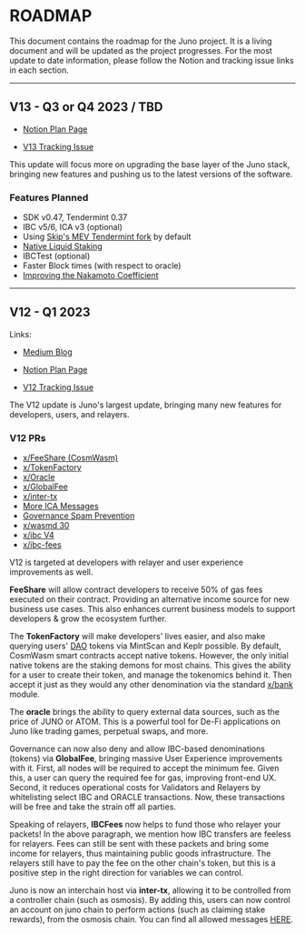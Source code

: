 # ROADMAP

This document contains the roadmap for the Juno project. It is a living document and will be updated as the project progresses. For the most update to date information, please follow the Notion and tracking issue links in each section.

---

## V13 - Q3 or Q4 2023 / TBD
<!-- - [Medium Blog](https://medium.com/@reecepbcups/juno-v12-update-4bab64640a62) -->

- [Notion Plan Page](https://fluffy-conifer-309.notion.site/123261ebfe2040d9ac559f7e7d3c5cd2?v=6d59a04765f543738676f8db21ae8525)

- [V13 Tracking Issue](https://github.com/CosmosContracts/juno/issues/475)

This update will focus more on upgrading the base layer of the Juno stack, bringing new features and pushing us to the latest versions of the software.

### Features Planned

- SDK v0.47, Tendermint 0.37
- IBC v5/6, ICA v3 (optional)
- Using [Skip's MEV Tendermint fork](https://github.com/skip-mev/mev-tendermint) by default
- [Native Liquid Staking](https://github.com/iqlusioninc/liquidity-staking-module)
- IBCTest (optional)
- Faster Block times (with respect to oracle)
- [Improving the Nakamoto Coefficient](https://github.com/CosmosContracts/juno/issues/474)

---

## V12 - Q1 2023

Links:

- [Medium Blog](https://medium.com/@reecepbcups/juno-v12-update-4bab64640a62)

- [Notion Plan Page](https://fluffy-conifer-309.notion.site/123261ebfe2040d9ac559f7e7d3c5cd2?v=6d59a04765f543738676f8db21ae8525)

- [V12 Tracking Issue](https://github.com/CosmosContracts/juno/issues/268)

The V12 update is Juno's largest update, bringing many new features for developers, users, and relayers.

### V12 PRs

- [x/FeeShare (CosmWasm)](https://github.com/CosmosContracts/juno/pull/385)
- [x/TokenFactory](https://github.com/CosmosContracts/juno/pull/368)
- [x/Oracle](https://github.com/CosmosContracts/juno/pull/329)
- [x/GlobalFee](https://github.com/CosmosContracts/juno/pull/411)
- [x/inter-tx](https://github.com/CosmosContracts/juno/pull/215)
- [More ICA Messages](https://github.com/CosmosContracts/juno/pull/436/files)
- [Governance Spam Prevention](https://github.com/CosmosContracts/juno/pull/394)
- [x/wasmd 30](https://github.com/CosmosContracts/juno/pull/387)
- [x/ibc V4](https://github.com/CosmosContracts/juno/pull/387)
- [x/ibc-fees](https://github.com/CosmosContracts/juno/pull/432)

V12 is targeted at developers with relayer and user experience improvements as well.

**FeeShare** will allow contract developers to receive 50% of gas fees executed on their contract. Providing an alternative income source for new business use cases. This also enhances current business models to support developers & grow the ecosystem further.

The **TokenFactory** will make developers' lives easier, and also make querying users' [DAO](https://daodao.zone/) tokens via MintScan and Keplr possible. By default, CosmWasm smart contracts accept native tokens. However, the only initial native tokens are the staking demons for most chains. This gives the ability for a user to create their token, and manage the tokenomics behind it. Then accept it just as they would any other denomination via the standard [x/bank](https://github.com/cosmos/cosmos-sdk/tree/main/x/bank) module.

The **oracle** brings the ability to query external data sources, such as the price of JUNO or ATOM. This is a powerful tool for De-Fi applications on Juno like trading games, perpetual swaps, and more.

Governance can now also deny and allow IBC-based denominations (tokens) via **GlobalFee**, bringing massive User Experience improvements with it. First, all nodes will be required to accept the minimum fee. Given this, a user can query the required fee for gas, improving front-end UX. Second, it reduces operational costs for Validators and Relayers by whitelisting select IBC and ORACLE transactions. Now, these transactions will be free and take the strain off all parties.

Speaking of relayers, **IBCFees** now helps to fund those who relayer your packets! In the above paragraph, we mention how IBC transfers are feeless for relayers. Fees can still be sent with these packets and bring some income for relayers, thus maintaining public goods infrastructure. The relayers still have to pay the fee on the other chain's token, but this is a positive step in the right direction for variables we can control.

Juno is now an interchain host via **inter-tx**, allowing it to be controlled from a controller chain (such as osmosis). By adding this, users can now control an account on juno chain to perform actions (such as claiming stake rewards), from the osmosis chain. You can find all allowed messages [HERE](https://github.com/CosmosContracts/juno/pull/436/files).